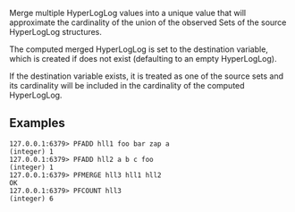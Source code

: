 Merge multiple HyperLogLog values into a unique value that will approximate
the cardinality of the union of the observed Sets of the source HyperLogLog
structures.

The computed merged HyperLogLog is set to the destination variable, which is
created if does not exist (defaulting to an empty HyperLogLog).

If the destination variable exists, it is treated as one of the source sets 
and its cardinality will be included in the cardinality of the computed
HyperLogLog.

## Examples

```
127.0.0.1:6379> PFADD hll1 foo bar zap a
(integer) 1
127.0.0.1:6379> PFADD hll2 a b c foo
(integer) 1
127.0.0.1:6379> PFMERGE hll3 hll1 hll2
OK
127.0.0.1:6379> PFCOUNT hll3
(integer) 6
```
